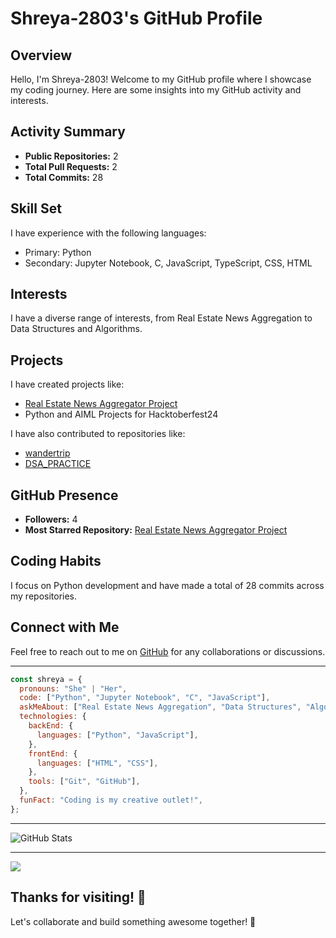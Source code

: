 # Shreya-2803's GitHub Profile

## Overview

Hello, I'm Shreya-2803! Welcome to my GitHub profile where I showcase my coding journey. Here are some insights into my GitHub activity and interests.

## Activity Summary

- **Public Repositories:** 2
- **Total Pull Requests:** 2
- **Total Commits:** 28

## Skill Set

I have experience with the following languages:
- Primary: Python
- Secondary: Jupyter Notebook, C, JavaScript, TypeScript, CSS, HTML

## Interests

I have a diverse range of interests, from Real Estate News Aggregation to Data Structures and Algorithms.

## Projects

I have created projects like:
- [Real Estate News Aggregator Project](https://github.com/Shreya-2803/Real_Estate_News_Aggregator_Project)
- Python and AIML Projects for Hacktoberfest24

I have also contributed to repositories like:
- [wandertrip](https://github.com/AmitavaDatta2004/wandertrip)
- [DSA_PRACTICE](https://github.com/PRANAY130/DSA_PRACTICE)

## GitHub Presence

- **Followers:** 4
- **Most Starred Repository:** [Real Estate News Aggregator Project](https://github.com/Shreya-2803/Real_Estate_News_Aggregator_Project)

## Coding Habits

I focus on Python development and have made a total of 28 commits across my repositories.

## Connect with Me

Feel free to reach out to me on [GitHub](https://github.com/Shreya-2803) for any collaborations or discussions.

---

```javascript
const shreya = {
  pronouns: "She" | "Her",
  code: ["Python", "Jupyter Notebook", "C", "JavaScript"],
  askMeAbout: ["Real Estate News Aggregation", "Data Structures", "Algorithms"],
  technologies: {
    backEnd: {
      languages: ["Python", "JavaScript"],
    },
    frontEnd: {
      languages: ["HTML", "CSS"],
    },
    tools: ["Git", "GitHub"],
  },
  funFact: "Coding is my creative outlet!",
};
```

---

![GitHub Stats](https://github-readme-stats.vercel.app/api?username=Shreya-2803)

---
![](https://leetcard.jacoblin.cool/Shreya_Paladhi?cache=0)

## Thanks for visiting! 🚀

Let's collaborate and build something awesome together! 🤝
